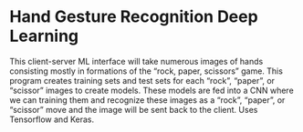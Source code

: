 # Hand Gesture Recognition Deep Learning

 This client-server  ML interface will take numerous images of hands consisting mostly in formations of the “rock, paper, scissors” game. This program creates training sets and test sets for each “rock”, “paper”, or “scissor” images to create models. These models are fed into a CNN where we can training them and recognize these images as a “rock”, “paper”, or “scissor” move and the image will be sent back to the client. Uses Tensorflow and Keras.

